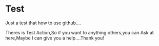 # Test
Just a test that how to use github....


Theres is Test Action,So if you want to anything others,you can Ask at here,Maybe I can give you a help....Thank you!
